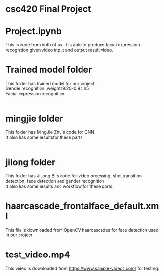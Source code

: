# csc420 Final Project
# Project.ipynb <br />
This is code from both of us. It is able to produce facial expression recognition given video input and output result video.<br />
# Trained model folder <br />
This folder has trained model for our project.<br />
Gender recognition :weights9.20-0.94.h5<br />
Facial expression recognition:<br />
<br />
# mingjie folder <br />
This folder has MingJie Zhu's code for CNN<br />
It also has some resultsfor these parts.<br />
<br />
# jilong folder <br />
This folder has JiLong Bi's code for video proessing, shot transition detection, face detection and gender recognition<br />
It also has some results and workflow for these parts.<br />
# haarcascade_frontalface_default.xml  <br />
This file is downloaded from OpenCV haarcascades for face detection used in our project<br />
# test_video.mp4 <br />
This video is downloaded from https://www.sample-videos.com/ for testing.

